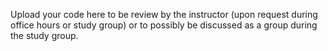 Upload your code here to be review by the instructor (upon request during office hours or study group) or to possibly be
discussed as a group during the study group.
